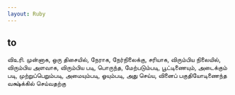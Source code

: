 ```yaml
---
layout: Ruby
---
```

## to  
விஉரி. முன்னாக, ஒரு திசையில், நேராக, நேர்நிலைக்கு, சரியாக, விரும்பிய நிலையில், விரும்பிய அளவாக, விரும்பிய படி, பொருந்த, மேற்படும்படி, பூட்டிணையும், அடைக்கும் படி, முற்றுப்பெறும்படி, அமையும்படி, ஓயும்படி, அது செய்ய, வினைப் பகுதியோடிணைந்த வக்ஷ்க்கில் செய்வதற்கு  
